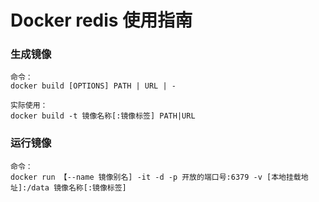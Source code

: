 # Docker redis 使用指南

### 生成镜像
```docker
命令： 
docker build [OPTIONS] PATH | URL | -

实际使用：
docker build -t 镜像名称[:镜像标签] PATH|URL
```

### 运行镜像
```docker
命令：
docker run 【--name 镜像别名] -it -d -p 开放的端口号:6379 -v [本地挂载地址]:/data 镜像名称[:镜像标签]
```

